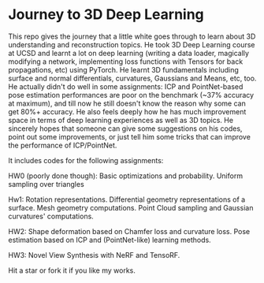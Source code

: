 # Journey to 3D Deep Learning

This repo gives the journey that a little white goes through to learn about 3D understanding and reconstruction topics. He took 3D Deep Learning course at UCSD and learnt a lot on deep learning (writing a data loader, magically modifying a network, implementing loss functions with Tensors for back propagations, etc) using PyTorch. He learnt 3D fundamentals including surface and normal differentials, curvatures, Gaussians and Means, etc, too. He actually didn't do well in some assignments: ICP and PointNet-based pose estimation performances are poor on the benchmark (~37% accuracy at maximum), and till now he still doesn't know the reason why some can get 80%+ accuracy. He also feels deeply how he has much improvement space in terms of deep learning experiences as well as 3D topics. He sincerely hopes that someone can give some suggestions on his codes, point out some improvements, or just tell him some tricks that can improve the performance of ICP/PointNet.

It includes codes for the following assignments:

HW0 (poorly done though): Basic optimizations and probability. Uniform sampling over triangles

Hw1: Rotation representations. Differential geometry representations of a surface. Mesh geometry computations. Point Cloud sampling and Gaussian curvatures' computations.

HW2: Shape deformation based on Chamfer loss and curvature loss. Pose estimation based on ICP and (PointNet-like) learning methods.

HW3: Novel View Synthesis with NeRF and TensoRF.

Hit a star or fork it if you like my works.
